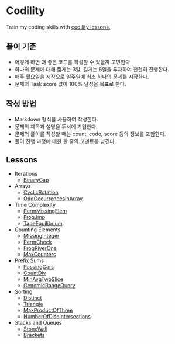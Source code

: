 # Codility

Train my coding skills with [codility lessons.](https://codility.com/programmers/)

## 풀이 기준

* 어떻게 하면 더 좋은 코드를 작성할 수 있을까 고민한다.
* 하나의 문제에 대해 짧게는 3일, 길게는 6일을 투자하여 천천히 진행한다.
* 매주 월요일을 시작으로 일주일에 최소 하나의 문제를 시작한다.
* 문제의 Task score 값이 100% 달성을 목표로 한다.

## 작성 방법

* Markdown 형식을 사용하여 작성한다.
* 문제의 제목과 설명을 두서에 기입한다.
* 문제의 풀이를 작성할 때는 count, code, score 등의 정보를 포함한다.
* 풀이 진행 과정에 대한 한 줄의 코멘트를 남긴다.

## Lessons

* Iterations
    - [BinaryGap](./BinaryGap.md)
* Arrays
    - [CyclicRotation](./CyclicRotation.md)
    - [OddOccurrencesInArray](./OddOccurrencesInArray.md)
* Time Complexity
    - [PermMissingElem](./PermMissingElem.md)
    - [FrogJmp](./FrogJmp.md)
    - [TapeEquilibrium](./TapeEquilibrium.md)
* Counting Elements
    - [MissingInteger](./MissingInteger.md)
    - [PermCheck](./PermCheck.md)
    - [FrogRiverOne](./FrogRiverOne.md)
    - [MaxCounters](./MaxCounters.md)
* Prefix Sums
    - [PassingCars](./PassingCars.md)
    - [CountDiv](./CountDiv.md)
    - [MinAvgTwoSlice](./MinAvgTwoSlice.md)
    - [GenomicRangeQuery](./GenomicRangeQuery.md)
* Sorting
    - [Distinct](./Distinct.md)
    - [Triangle](./Triangle.md)
    - [MaxProductOfThree](./MaxProductOfThree.md)
    - [NumberOfDiscIntersections](./NumberOfDiscIntersections.md)
* Stacks and Queues
    - [StoneWall](./StoneWall.md)
    - [Brackets](./Brackets.md)
